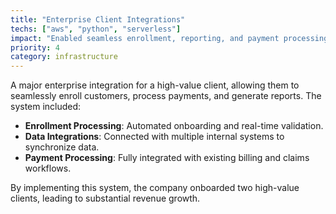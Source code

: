 ```yaml
---
title: "Enterprise Client Integrations"
techs: ["aws", "python", "serverless"]
impact: "Enabled seamless enrollment, reporting, and payment processing for large clients."
priority: 4
category: infrastructure
---
```


A major enterprise integration for a high-value client, allowing them to seamlessly enroll customers, process payments, and generate reports. The system included:

- **Enrollment Processing**: Automated onboarding and real-time validation.
- **Data Integrations**: Connected with multiple internal systems to synchronize data.
- **Payment Processing**: Fully integrated with existing billing and claims workflows.

By implementing this system, the company onboarded two high-value clients, leading to substantial revenue growth.

